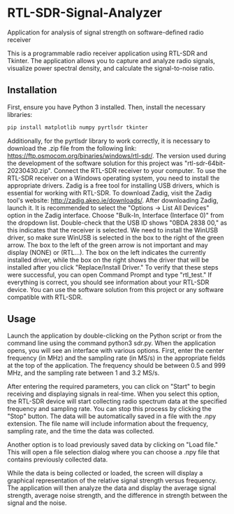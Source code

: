 # RTL-SDR-Signal-Analyzer
Application for analysis of signal strength on software-defined radio receiver

This is a programmable radio receiver application using RTL-SDR and Tkinter. The application allows you to capture and analyze radio signals, visualize power spectral density, and calculate the signal-to-noise ratio.

## Installation

First, ensure you have Python 3 installed. Then, install the necessary libraries:

```bash
pip install matplotlib numpy pyrtlsdr tkinter
```

Additionally, for the pyrtlsdr library to work correctly, it is necessary to download the .zip file from the following link: https://ftp.osmocom.org/binaries/windows/rtl-sdr/. The version used during the development of the software solution for this project was "rtl-sdr-64bit-20230430.zip".
Connect the RTL-SDR receiver to your computer. To use the RTL-SDR receiver on a Windows operating system, you need to install the appropriate drivers. Zadig is a free tool for installing USB drivers, which is essential for working with RTL-SDR. To download Zadig, visit the Zadig tool's website: http://zadig.akeo.ie/downloads/. After downloading Zadig, launch it. It is recommended to select the "Options -> List All Devices" option in the Zadig interface. Choose "Bulk-In, Interface (Interface 0)" from the dropdown list. Double-check that the USB ID shows "0BDA 2838 00," as this indicates that the receiver is selected. We need to install the WinUSB driver, so make sure WinUSB is selected in the box to the right of the green arrow. The box to the left of the green arrow is not important and may display (NONE) or (RTL...). The box on the left indicates the currently installed driver, while the box on the right shows the driver that will be installed after you click "Replace/Install Driver."
To verify that these steps were successful, you can open Command Prompt and type "rtl_test." If everything is correct, you should see information about your RTL-SDR device. You can use the software solution from this project or any software compatible with RTL-SDR.


## Usage

Launch the application by double-clicking on the Python script or from the command line using the command python3 sdr.py. When the application opens, you will see an interface with various options. First, enter the center frequency (in MHz) and the sampling rate (in MS/s) in the appropriate fields at the top of the application. The frequency should be between 0.5 and 999 MHz, and the sampling rate between 1 and 3.2 MS/s.

After entering the required parameters, you can click on "Start" to begin receiving and displaying signals in real-time. When you select this option, the RTL-SDR device will start collecting radio spectrum data at the specified frequency and sampling rate. You can stop this process by clicking the "Stop" button. The data will be automatically saved in a file with the .npy extension. The file name will include information about the frequency, sampling rate, and the time the data was collected.

Another option is to load previously saved data by clicking on "Load file." This will open a file selection dialog where you can choose a .npy file that contains previously collected data.

While the data is being collected or loaded, the screen will display a graphical representation of the relative signal strength versus frequency. The application will then analyze the data and display the average signal strength, average noise strength, and the difference in strength between the signal and the noise.




